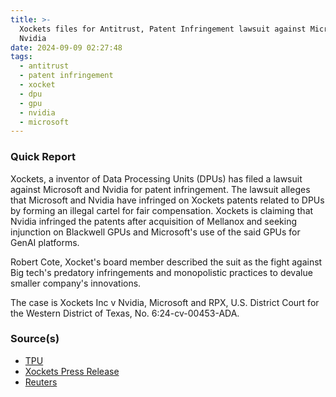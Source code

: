 ```yaml
---
title: >-
  Xockets files for Antitrust, Patent Infringement lawsuit against Microsoft and
  Nvidia
date: 2024-09-09 02:27:48
tags:
  - antitrust
  - patent infringement
  - xocket
  - dpu
  - gpu
  - nvidia
  - microsoft
---
```


### Quick Report

Xockets, a inventor of Data Processing Units (DPUs) has filed a lawsuit against Microsoft and Nvidia for patent infringement. The lawsuit alleges that Microsoft and Nvidia have infringed on Xockets patents related to DPUs by forming an illegal cartel for fair compensation. Xockets is claiming that Nvidia infringed the patents after acquisition of Mellanox and seeking injunction on Blackwell GPUs and Microsoft\'s use of the said GPUs for GenAI platforms.
<!-- more -->

Robert Cote, Xocket\'s board member described the suit as the fight against Big tech\'s predatory infringements and monopolistic practices to devalue smaller company\'s innovations.

The case is Xockets Inc v Nvidia, Microsoft and RPX, U.S. District Court for the Western District of Texas, No. 6:24-cv-00453-ADA.

### Source(s)

- [TPU][def]
- [Xockets Press Release][def2]
- [Reuters][def3]

[def]: https://www.techpowerup.com/326354/xockets-files-antitrust-patent-infringement-lawsuit-against-nvidia-and-microsoft
[def2]: https://www.xockets.com/media/
[def3]: https://www.reuters.com/legal/litigation/nvidia-microsoft-hit-with-patent-lawsuit-over-ai-computing-technology-2024-09-05/
